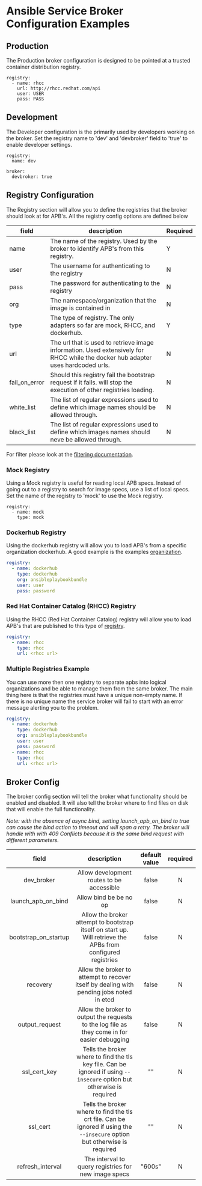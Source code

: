 # Ansible Service Broker Configuration Examples

## Production

The Production broker configuration is designed to be pointed at a trusted
container distribution registry.

```
registry:
  - name: rhcc
    url: http://rhcc.redhat.com/api
    user: USER
    pass: PASS
```

## Development

The Developer configuration is the primarily used by developers working on the
broker. Set the registry name to 'dev' and 'devbroker' field to 'true' to enable
developer settings.

```
registry:
  name: dev
```

```
broker:
  devbroker: true
```
## Registry Configuration

The Registry section will allow you to define the registries that the broker should look at
for APB's. All the registry config options are defined below

| field         | description                                                                                                                     | Required |
|---------------|---------------------------------------------------------------------------------------------------------------------------------|----------|
| name          | The name of the registry. Used by the broker to identify APB's from this registry.                                              |     Y    |
| user          | The username for authenticating to the registry                                                                                 |     N    |
| pass          | The password for authenticating to the registry                                                                                 |     N    |
| org           | The namespace/organization that the image is contained in                                                                       |     N    |
| type          | The type of registry. The only adapters so far are mock, RHCC, and dockerhub.                                                   |     Y    |
| url           | The url that is used to retrieve image information. Used extensively for RHCC while the docker hub adapter uses hardcoded urls. |     N    |
| fail_on_error | Should this registry fail the bootstrap request if it fails. will stop the execution of other registries loading.               |     N    |
| white_list    | The list of regular expressions used to define which image names should be allowed through.                                     |     N    |
| black_list    | The list of regular expressions used to define which images names should neve be allowed through.                               |     N    |

For filter please look at the [filtering documentation](filtering_apbs.md).

### Mock Registry
Using a Mock registry is useful for reading local APB specs. Instead of going
out to a registry to search for image specs, use a list of local specs. Set the
name of the registry to 'mock' to use the Mock registry.

```
registry:
  - name: mock
    type: mock
```

### Dockerhub Registry
Using the dockerhub registry will allow you to load APB's from  a specific organization dockerhub. A good example is the examples [organization](https://hub.docker.com/u/ansibleplaybookbundle/).

```yaml
registry:
  - name: dockerhub
    type: dockerhub
    org: ansibleplaybookbundle
    user: user
    pass: password
```

### Red Hat Container Catalog (RHCC) Registry
Using the RHCC (Red Hat Container Catalog) registry will allow you to load APB's that are published to this type of [registry](https://access.redhat.com/containers).

```yaml
registry:
  - name: rhcc
    type: rhcc
    url: <rhcc url>
```

### Multiple Registries Example
You can use more then one registry to separate apbs into logical organizations and be able to manage them from the same broker. The main thing here is that the registries must have a unique non-empty name. If there is no unique name the service broker will fail to start with an error message alerting you to the problem.

```yaml
registry:
  - name: dockerhub
    type: dockerhub
    org: ansibleplaybookbundle
    user: user
    pass: password
  - name: rhcc
    type: rhcc
    url: <rhcc url>
```

## Broker Config
The broker config section will tell the broker what functionality should be enabled
and disabled. It will also tell the broker where to find files on disk that will
enable the full functionality.

*Note: with the absence of async bind, setting launch_apb_on_bind to true can cause the bind action to timeout and will span a retry. The broker will handle with with 409 Conflicts because it is the same bind request with different parameters.*

**field**|**description**|**default value**|**required**
:-----:|:-----:|:-----:|:-----:
dev_broker|Allow development routes to be accessible|false|N
launch_apb_on_bind|Allow bind be be no op|false|N
bootstrap_on_startup|Allow the broker attempt to bootstrap itself on start up. Will retrieve the APBs from configured registries|false|N
recovery|Allow the broker to attempt to recover itself by dealing with pending jobs noted in etcd|false|N
output_request|Allow the broker to output the requests to the log file as they come in for easier debugging|false|N
ssl_cert_key|Tells the broker where to find the tls key file. Can be ignored if using `--insecure` option but otherwise is required|""|N
ssl_cert|Tells the broker where to find the tls crt file. Can be ignored if using the `--insecure` option but otherwise is required|""|N
refresh_interval|The interval to query registries for new image specs|"600s"|N
